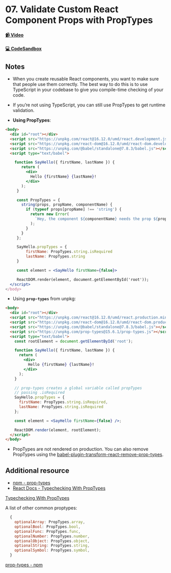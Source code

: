 # 07. Validate Custom React Component Props with PropTypes

#### [📹 Video](https://egghead.io/lessons/react-v2-07-validate-custom-react-component-props-with-proptypes?pl=a-beginners-guide-to-react-v2-6c4d)

#### [💻 CodeSandbox](https://codesandbox.io/s/github/kentcdodds/beginners-guide-to-react/tree/codesandbox/07-prop-types?from-embed)

## Notes

- When you create reusable React components, you want to make sure that people use them correctly. The best way to do this is to use TypeScript in your codebase to give you compile-time checking of your code.
- If you’re not using TypeScript, you can still use PropTypes to get runtime validation.

- **Using PropTypes**:

```html
<body>
  <div id="root"></div>
  <script src="https://unpkg.com/react@16.12.0/umd/react.development.js"></script>
  <script src="https://unpkg.com/react-dom@16.12.0/umd/react-dom.development.js"></script>
  <script src="https://unpkg.com/@babel/standalone@7.8.3/babel.js"></script>
  <script type="text/babel">

    function SayHello({ firstName, lastName }) {
       return (
         <div>
           Hello {firstName} {lastName}!
         </div>
       );
     }

     const PropTypes = {
       string(props, propName, componentName) {
         if (typeof props[propName] !== 'string') {
           return new Error(
             `Hey, the component ${componentName} needs the prop ${propName} to be a string`
           );
         }
       }
     };

     SayHello.propTypes = {
         firstName: PropTypes.string.isRequired
         lastName: PropTypes.string
     }

     const element = <SayHello firstName={false}>

     ReactDOM.render(element, document.getElementById('root'));
  </script>
</body>
```

- Using **`prop-types`** from unpkg:

```html
<body>
  <div id="root"></div>
  <script src="https://unpkg.com/react@16.12.0/umd/react.production.min.js"></script>
  <script src="https://unpkg.com/react-dom@16.12.0/umd/react-dom.production.min.js"></script>
  <script src="https://unpkg.com/@babel/standalone@7.8.3/babel.js"></script>
  <script src="https://unpkg.com/prop-types@15.6.1/prop-types.js"></script>
  <script type="text/babel">
    const rootElement = document.getElementById('root');

    function SayHello({ firstName, lastName }) {
      return (
        <div>
          Hello {firstName} {lastName}!
        </div>
      );
    }

    // prop-types creates a global variable called propTypes
    // passing .isRequired
    SayHello.propTypes = {
      firstName: PropTypes.string.isRequired,
      lastName: PropTypes.string.isRequired
    };

    const element = <SayHello firstName={false} />;

    ReactDOM.render(element, rootElement);
  </script>
</body>
```

- PropTypes are not rendered on production. You can also remove PropTypes using the [babel-plugin-transform-react-remove-prop-types](https://www.npmjs.com/package/babel-plugin-transform-react-remove-prop-types).

## Additional resource

- [npm - prop-types](https://www.npmjs.com/package/prop-types)
- [React Docs - Typechecking With PropTypes](https://reactjs.org/docs/typechecking-with-proptypes.html)

<TimeStamp start="0:40" end="0:45">
  
  [Typechecking With PropTypes](https://reactjs.org/docs/typechecking-with-proptypes.html)
  
</TimeStamp>

<TimeStamp start="2:30" end="2:35">
  
  A list of other common proptypes:
  ```js
    {
      optionalArray: PropTypes.array,
      optionalBool: PropTypes.bool,
      optionalFunc: PropTypes.func,
      optionalNumber: PropTypes.number,
      optionalObject: PropTypes.object,
      optionalString: PropTypes.string,
      optionalSymbol: PropTypes.symbol,
    }
  ```
  
</TimeStamp>

<TimeStamp start="4:03" end="4:10">
  
  [prop-types - npm](https://www.npmjs.com/package/prop-types)
  
</TimeStamp>